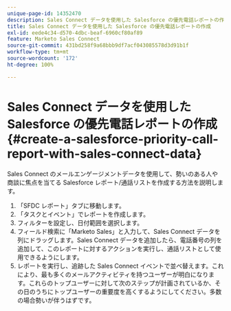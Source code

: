 ```yaml
---
unique-page-id: 14352470
description: Sales Connect データを使用した Salesforce の優先電話レポートの作成 — Marketo ドキュメント — 製品ドキュメント
title: Sales Connect データを使用した Salesforce の優先電話レポートの作成
exl-id: eede4c34-d570-4dbc-beaf-6960cf80af89
feature: Marketo Sales Connect
source-git-commit: 431bd258f9a68bbb9df7acf043085578d3d91b1f
workflow-type: tm+mt
source-wordcount: '172'
ht-degree: 100%

---
```


# Sales Connect データを使用した Salesforce の優先電話レポートの作成 {#create-a-salesforce-priority-call-report-with-sales-connect-data}

Sales Connect のメールエンゲージメントデータを使用して、勢いのある人や商談に焦点を当てる Salesforce レポート/通話リストを作成する方法を説明します。

1. 「SFDC レポート」タブに移動します。
1. 「タスクとイベント」でレポートを作成します。
1. フィルターを設定し、日付範囲を選択します。
1. フィールド検索に「Marketo Sales」と入力して、Sales Connect データを列にドラッグします。Sales Connect データを追加したら、電話番号の列を追加して、このレポートに対するアクションを実行し、通話リストとして使用できるようにします。
1. レポートを実行し、追跡した Sales Connect イベントで並べ替えます。これにより、最も多くのメールアクティビティを持つユーザーが明白になります。これらのトップユーザーに対して次のステップが計画されているか、その日のうちにトップユーザーの重要度を高くするようにしてください。多数の場合勢いが伴うはずです。
